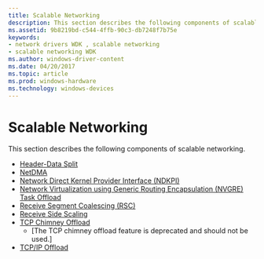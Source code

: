 ```yaml
---
title: Scalable Networking
description: This section describes the following components of scalable networking.
ms.assetid: 9b8219bd-c544-4ffb-90c3-db7248f7b75e
keywords:
- network drivers WDK , scalable networking
- scalable networking WDK
ms.author: windows-driver-content
ms.date: 04/20/2017
ms.topic: article
ms.prod: windows-hardware
ms.technology: windows-devices
---
```


# Scalable Networking


This section describes the following components of scalable networking.

-   [Header-Data Split](header-data-split.md)
-   [NetDMA](netdma-drivers.md)
-   [Network Direct Kernel Provider Interface (NDKPI)](network-direct-kernel-programming-interface--ndkpi-.md)
-   [Network Virtualization using Generic Routing Encapsulation (NVGRE) Task Offload](network-virtualization-using-generic-routing-encapsulation--nvgre--task-offload.md)
-   [Receive Segment Coalescing (RSC)](receive-segment-coalescing--rsc-.md)
-   [Receive Side Scaling](ndis-receive-side-scaling2.md)
-   [TCP Chimney Offload](ndis-tcp-chimney-offload.md)
    - \[The TCP chimney offload feature is deprecated and should not be used.\]
-   [TCP/IP Offload](tcp-ip-offload.md)

 

 





